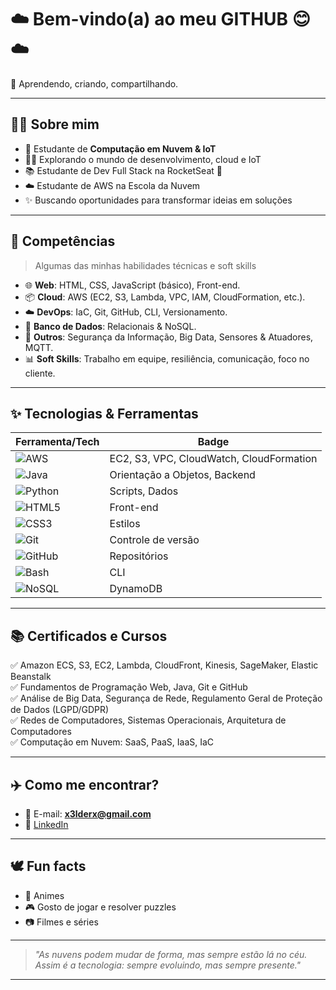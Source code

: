 # ☁️ Bem-vindo(a) ao meu GITHUB  😊 ☁️  


🧠 Aprendendo, criando, compartilhando.

---

## 👨‍🎓 Sobre mim

- 🚀 Estudante de **Computação em Nuvem & IoT**
- 👨‍💻 Explorando o mundo de desenvolvimento, cloud e IoT
- 📚 Estudante de Dev Full Stack na RocketSeat 🚀
- ☁️ Estudante de AWS na Escola da Nuvem
- ✨ Buscando oportunidades para transformar ideias em soluções
---

## 💼 Competências
> Algumas das minhas habilidades técnicas e soft skills

- 🌐 **Web**: HTML, CSS, JavaScript (básico), Front-end.
- 📦 **Cloud**: AWS (EC2, S3, Lambda, VPC, IAM, CloudFormation, etc.).
- ☁️ **DevOps**: IaC, Git, GitHub, CLI, Versionamento.
- 🧰 **Banco de Dados**: Relacionais & NoSQL.
- 🧪 **Outros**: Segurança da Informação, Big Data, Sensores & Atuadores, MQTT.
- 📊 **Soft Skills**: Trabalho em equipe, resiliência, comunicação, foco no cliente.

---

## ✨ Tecnologias & Ferramentas

| Ferramenta/Tech | Badge |
|------------------|-------|
| ![AWS](https://img.shields.io/badge/Amazon%20Web%20Services-232F3E?style=flat&logo=amazon-aws&logoColor=white) | EC2, S3, VPC, CloudWatch, CloudFormation |
| ![Java](https://img.shields.io/badge/Java-ED8B00?style=flat&logo=java&logoColor=white) | Orientação a Objetos, Backend |
| ![Python](https://img.shields.io/badge/Python-3776AB?style=flat&logo=python&logoColor=white) | Scripts, Dados |
| ![HTML5](https://img.shields.io/badge/HTML5-E34F26?style=flat&logo=html5&logoColor=white) | Front-end |
| ![CSS3](https://img.shields.io/badge/CSS3-1572B6?style=flat&logo=css3&logoColor=white) | Estilos |
| ![Git](https://img.shields.io/badge/Git-F05032?style=flat&logo=git&logoColor=white) | Controle de versão |
| ![GitHub](https://img.shields.io/badge/GitHub-181717?style=flat&logo=github&logoColor=white) | Repositórios |
| ![Bash](https://img.shields.io/badge/Bash-4EAA25?style=flat&logo=gnu-bash&logoColor=white) | CLI |
| ![NoSQL](https://img.shields.io/badge/NoSQL-005571?style=flat&logo=mongodb&logoColor=white) | DynamoDB |

---

## 📚 Certificados e Cursos

✅ Amazon ECS, S3, EC2, Lambda, CloudFront, Kinesis, SageMaker, Elastic Beanstalk  
✅ Fundamentos de Programação Web, Java, Git e GitHub  
✅ Análise de Big Data, Segurança de Rede, Regulamento Geral de Proteção de Dados (LGPD/GDPR)  
✅ Redes de Computadores, Sistemas Operacionais, Arquitetura de Computadores  
✅ Computação em Nuvem: SaaS, PaaS, IaaS, IaC

---


## ✈️ Como me encontrar?

- 📧 E-mail: **x3lderx@gmail.com**
- 💼 [LinkedIn](https://www.linkedin.com/in/oheldertavares/)

---

## 🕊️ Fun facts

- 🌈 Animes
- 🎮 Gosto de jogar e resolver puzzles
- 📷 Filmes e séries

---

> *"As nuvens podem mudar de forma, mas sempre estão lá no céu. Assim é a tecnologia: sempre evoluindo, mas sempre presente."*

---
